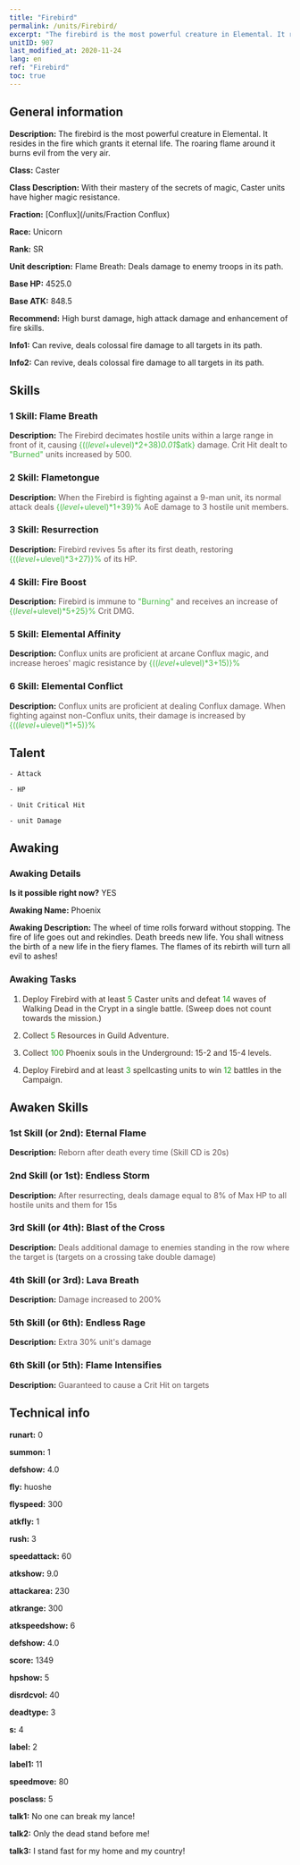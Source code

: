 ```yaml
---
title: "Firebird"
permalink: /units/Firebird/
excerpt: "The firebird is the most powerful creature in Elemental. It resides in the fire which grants it eternal life. The roaring flame around it burns evil from the very air."
unitID: 907
last_modified_at: 2020-11-24
lang: en
ref: "Firebird"
toc: true
---
```

## General information
 **Description:** The firebird is the most powerful creature in Elemental. It resides in the fire which grants it eternal life. The roaring flame around it burns evil from the very air.

 **Class:** Caster

 **Class Description:** With their mastery of the secrets of magic, Caster units have higher magic resistance.

 **Fraction:** [Conflux](/units/Fraction Conflux)

 **Race:** Unicorn

 **Rank:** SR

 **Unit description:** Flame Breath: Deals damage to enemy troops in its path.

 **Base HP:** 4525.0

 **Base ATK:** 848.5

 **Recommend:** High burst damage, high attack damage and enhancement of fire skills.

 **Info1:** Can revive, deals colossal fire damage to all targets in its path.

 **Info2:** Can revive, deals colossal fire damage to all targets in its path.

## Skills
### 1 Skill: Flame Breath
 **Description:** <span style="color: #645252">The Firebird decimates hostile units within a large range in front of it, causing <span style="color: black"><span style="color: #48b946">{(($level+$ulevel)*2+38)*0.01*$atk}<span style="color: black"><span style="color: #645252"> damage. Crit Hit dealt to <span style="color: black"><span style="color: #48b946">\"Burned\"<span style="color: black"><span style="color: #645252"> units increased by 500.<span style="color: black">

### 2 Skill: Flametongue
 **Description:** <span style="color: #645252">When the Firebird is fighting against a 9-man unit, its normal attack deals <span style="color: black"><span style="color: #48b946">{($level+$ulevel)*1+39}%<span style="color: black"><span style="color: #645252"> AoE damage to 3 hostile unit members.<span style="color: black">

### 3 Skill: Resurrection
 **Description:** <span style="color: #645252">Firebird revives 5s after its first death, restoring <span style="color: black"><span style="color: #48b946">{(($level+$ulevel)*3+27)}%<span style="color: black"><span style="color: #645252"> of its HP.<span style="color: black">

### 4 Skill: Fire Boost
 **Description:** <span style="color: #645252">Firebird is immune to <span style="color: black"><span style="color: #48b946">\"Burning\"<span style="color: black"><span style="color: #645252"> and receives an increase of <span style="color: black"><span style="color: #48b946">{($level+$ulevel)*5+25}%<span style="color: black"><span style="color: #645252"> Crit DMG.<span style="color: black">

### 5 Skill: Elemental Affinity
 **Description:** <span style="color: #645252">Conflux units are proficient at arcane Conflux magic, and increase heroes' magic resistance by <span style="color: black"><span style="color: #48b946">{(($level+$ulevel)*3+15)}%<span style="color: black"><span style="color: #645252"><span style="color: black">

### 6 Skill: Elemental Conflict
 **Description:** <span style="color: #645252">Conflux units are proficient at dealing Conflux damage. When fighting against non-Conflux units, their damage is increased by <span style="color: black"><span style="color: #48b946">{(($level+$ulevel)*1+5)}%<span style="color: black"><span style="color: #645252"><span style="color: black">

## Talent

    - Attack

    - HP

    - Unit Critical Hit

    - unit Damage

## Awaking
### Awaking Details
 **Is it possible right now?** YES

 **Awaking Name:** Phoenix

 **Awaking Description:** The wheel of time rolls forward without stopping. The fire of life goes out and rekindles. Death breeds new life. You shall witness the birth of a new life in the fiery flames. The flames of its rebirth will turn all evil to ashes!

### Awaking Tasks
 1. <span style="color: #3c2a1e">Deploy Firebird with at least <span style="color: black"><span style="color: #1ca216">5<span style="color: black"><span style="color: #3c2a1e"> Caster units and defeat <span style="color: black"><span style="color: #1ca216">14<span style="color: black"><span style="color: #3c2a1e"> waves of Walking Dead in the Crypt in a single battle. (Sweep does not count towards the mission.)<span style="color: black">

 2. <span style="color: #3c2a1e">Collect <span style="color: black"><span style="color: #1ca216">5<span style="color: black"><span style="color: #3c2a1e"> Resources in Guild Adventure.<span style="color: black">

 3. <span style="color: #3c2a1e">Collect <span style="color: black"><span style="color: #1ca216">100<span style="color: black"><span style="color: #3c2a1e"> Phoenix souls in the Underground: 15-2 and 15-4 levels.<span style="color: black">

 4. <span style="color: #3c2a1e">Deploy Firebird and at least <span style="color: black"><span style="color: #1ca216">3<span style="color: black"><span style="color: #3c2a1e"> spellcasting units to win <span style="color: black"><span style="color: #1ca216">12<span style="color: black"><span style="color: #3c2a1e"> battles in the Campaign.<span style="color: black">

## Awaken Skills

### 1st Skill (or 2nd): Eternal Flame
 **Description:** <span style="color: #48b946"><Resurrection><span style="color: black"><span style="color: #645252">Reborn after death every time (Skill CD is 20s)<span style="color: black">

### 2nd Skill (or 1st): Endless Storm
 **Description:** <span style="color: #48b946"><Resurrection><span style="color: black"><span style="color: #645252">After resurrecting, deals damage equal to 8% of Max HP to all hostile units and <burns> them for 15s<span style="color: black">

### 3rd Skill (or 4th): Blast of the Cross
 **Description:** <span style="color: #48b946"><Flame Breath><span style="color: black"><span style="color: #645252">Deals additional damage to enemies standing in the row where the target is (targets on a crossing take double damage)<span style="color: black">

### 4th Skill (or 3rd): Lava Breath
 **Description:** <span style="color: #48b946"><Flame Breath><span style="color: black"><span style="color: #645252">Damage increased to 200%<span style="color: black">

### 5th Skill (or 6th): Endless Rage
 **Description:** <span style="color: #48b946"><Fire Boost><span style="color: black"><span style="color: #645252">Extra 30% unit's damage<span style="color: black">

### 6th Skill (or 5th): Flame Intensifies
 **Description:** <span style="color: #48b946"><Fire Boost><span style="color: black"><span style="color: #645252">Guaranteed to cause a Crit Hit on <burned> targets<span style="color: black">

## Technical info
 **runart:** 0

 **summon:** 1

 **defshow:** 4.0

 **fly:** huoshe

 **flyspeed:** 300

 **atkfly:** 1

 **rush:** 3

 **speedattack:** 60

 **atkshow:** 9.0

 **attackarea:** 230

 **atkrange:** 300

 **atkspeedshow:** 6

 **defshow:** 4.0

 **score:** 1349

 **hpshow:** 5

 **disrdcvol:** 40

 **deadtype:** 3

 **s:** 4

 **label:** 2

 **label1:** 11

 **speedmove:** 80

 **posclass:** 5

 **talk1:** No one can break my lance!

 **talk2:** Only the dead stand before me!

 **talk3:** I stand fast for my home and my country!

